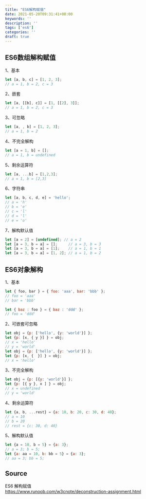 ```yaml
---
title: "ES6解构赋值"
date: 2021-05-20T09:31:41+08:00
keywords: ''
description: ''
tags: ['es6']
categories: ''
draft: true
---
```


## ES6数组解构赋值

1、基本

```javascript
let [a, b, c] = [1, 2, 3];
// a = 1, b = 2, c = 3
```

2、嵌套

```javascript
let [a, [[b], c]] = [1, [[2], 3]];
// a = 1, b = 2, c = 3
```

3、可忽略

```javascript
let [a, , b] = [1, 2, 3];
// a = 1, b = 2
```

4、不完全解构

```javascript
let [a = 1, b] = [];
// a = 1, b = undefined
```

5、剩余运算符

```javascript
let [a, ...b] = [1,2,3];
// a = 1, b = [2,3]
```

6、字符串

```javascript
let [a, b, c, d, e] = 'hello';
// a = 'h'
// b = 'e'
// c = 'l'
// d = 'l'
// e = 'o'
```

7、解构默认值

```javascript
let [a = 2] = [undefined]; // a = 2
let [a = 3, b = a] = [];     // a = 3, b = 3
let [a = 3, b = a] = [1];    // a = 1, b = 1
let [a = 3, b = a] = [1, 2]; // a = 1, b = 2
```


## ES6对象解构

1、基本

```javascript
let { foo, bar } = { foo: 'aaa', bar: 'bbb' };
// foo = 'aaa'
// bar = 'bbb'
 
let { baz : foo } = { baz : 'ddd' };
// foo = 'ddd'
```

2、可嵌套可忽略

```javascript
let obj = {p: ['hello', {y: 'world'}] };
let {p: [x, { y }] } = obj;
// x = 'hello'
// y = 'world'
let obj = {p: ['hello', {y: 'world'}] };
let {p: [x, {  }] } = obj;
// x = 'hello'
```

3、不完全解构

```javascript
let obj = {p: [{y: 'world'}] };
let {p: [{ y }, x ] } = obj;
// x = undefined
// y = 'world'
```

4、剩余运算符

```javascript
let {a, b, ...rest} = {a: 10, b: 20, c: 30, d: 40};
// a = 10
// b = 20
// rest = {c: 30, d: 40}
```

5、解构默认值

```javascript
let {a = 10, b = 5} = {a: 3};
// a = 3; b = 5;
let {a: aa = 10, b: bb = 5} = {a: 3};
// aa = 3; bb = 5;
```

## Source

ES6 解构赋值  
https://www.runoob.com/w3cnote/deconstruction-assignment.html

